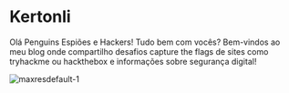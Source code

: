 # Kertonli

Olá Penguins Espiões e Hackers! Tudo bem com vocês? Bem-vindos ao meu blog onde compartilho desafios capture the flags de sites como tryhackme ou hackthebox e informações sobre segurança digital! 

![maxresdefault-1](https://github.com/user-attachments/assets/079effa7-71c2-43cc-8e68-d5e5c3084b28)

